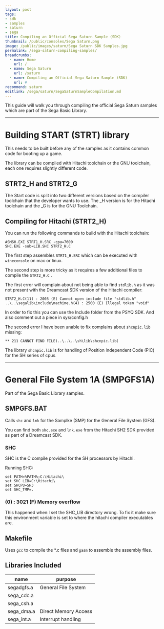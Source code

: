 ```yaml
---
layout: post
tags:
- sdk
- samples
- saturn
- sega
title: Compiling an Official Sega Saturn Sample (SDK)
thumbnail: /public/consoles/Sega Saturn.png
image: /public/images/saturn/Sega Saturn SDK Samples.jpg
permalink: /sega-saturn-compiling-samples/
breadcrumbs:
  - name: Home
    url: /
  - name: Sega Saturn
    url: /saturn
  - name: Compiling an Official Sega Saturn Sample (SDK)
    url: #
recommend: saturn
editlink: /sega/saturn/SegaSaturnSampleCompilation.md
---
```

This guide will walk you through compiling the official Sega Saturn samples which are part of the Sega Basic Library.

---
# Building START (STRT) library
This needs to be built before any of the samples as it contains common code for booting up a game.

The library can be compiled with Hitachi toolchain or the GNU toolchain, each one requires slightly different code.

## STRT2_H and STRT2_G
The Start code is split into two different versions based on the compiler toolchain that the developer wants to use. The _H version is for the Hitachi toolchain and the _G is for the GNU Toolchain.


## Compiling for Hitachi (STRT2_H)
You can run the following commands to build with the Hitachi toolchain:
```
ASMSH.EXE STRT1_H.SRC -cpu=7600
SHC.EXE -sub=LIB.SHC STRT2_H.C
```

The first step assembles `STRT1_H.SRC` which can be executed with `wineconsole` on mac or linux.

The second step is more tricky as it requires a few additional files to compile the `STRT2_H.C` .

The first error will complain about not being able to find `stdlib.h` as it was not present with the Dreamcast SDK version of the Hitachi compiler:
```
STRT2_H.C(11) : 2005 (E) Cannot open include file "stdlib.h"
..\..\segalib\include\machine.h(4) : 2500 (E) Illegal token "void"
```

In order to fix this you can use the Include folder from the PSYQ SDK. And also comment out a piece in sys/config.h

The second error I have been unable to fix complains about `shcnpic.lib` missing:
```
** 211 CANNOT FIND FILE(..\..\..\sh\lib\shcnpic.lib)
```

The library `shcnpic.lib` is for handling of Position Independent Code (PIC) for the SH series of cpus.

---
# General File System 1A (SMPGFS1A)
Part of the Sega Basic Library samples.

## SMPGFS.BAT
Calls `shc` and `lnk` for the Samplke (SMP) for the General File System (GFS).

You can find both `shc.exe` and `lnk.exe` from the Hitachi SH2 SDK provided as part of a Dreamcast SDK.

### SHC
SHC is the C compile provided for the SH processors by Hitachi.

Running SHC:
```
set PATH=%PATH%;C:\Hitachi\
set SHC_LIB=C:\Hitachi\
set SHCPU=SH3
set SHC_TMP=.
```

### (0) : 3021 (F) Memory overflow
This happened when I set the SHC_LIB directory wrong. To fix it make sure this environment variable is set to where the hitachi compiler executables are.

## Makefile
Uses `gcc` to compile the *.c files and `gasm` to assemble the assembly files.

## Libraries Included
name | purpose
---|---
segadgfs.a | General File System
sega_cdc.a | 
sega_csh.a | 
sega_dma.a | Direct Memory Access
sega_int.a | Interrupt handling
